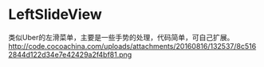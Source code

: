 # LeftSlideView
类似Uber的左滑菜单，主要是一些手势的处理，代码简单，可自己扩展。
http://code.cocoachina.com/uploads/attachments/20160816/132537/8c5162844d122d34e7e42429a2f4bf81.png
